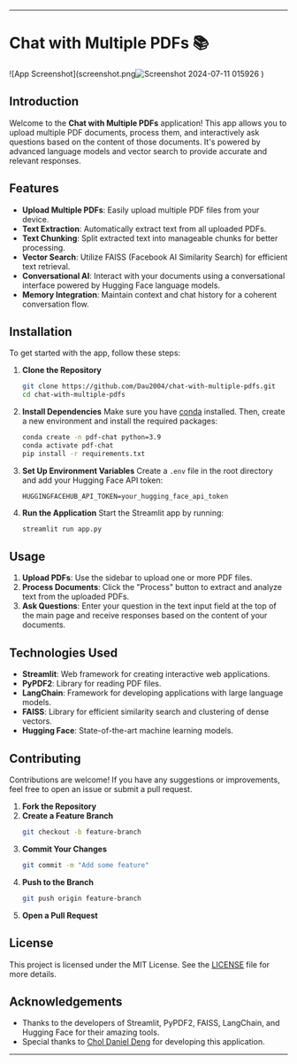 

---

# Chat with Multiple PDFs :books:

![App Screenshot](screenshot.png![Screenshot 2024-07-11 015926](https://github.com/Dau2004/Chat-with-Many-PDFs/assets/144565388/74ef63b8-d25f-441a-a662-47147e4ca41a)
)

## Introduction

Welcome to the **Chat with Multiple PDFs** application! This app allows you to upload multiple PDF documents, process them, and interactively ask questions based on the content of those documents. It's powered by advanced language models and vector search to provide accurate and relevant responses.

## Features

- **Upload Multiple PDFs**: Easily upload multiple PDF files from your device.
- **Text Extraction**: Automatically extract text from all uploaded PDFs.
- **Text Chunking**: Split extracted text into manageable chunks for better processing.
- **Vector Search**: Utilize FAISS (Facebook AI Similarity Search) for efficient text retrieval.
- **Conversational AI**: Interact with your documents using a conversational interface powered by Hugging Face language models.
- **Memory Integration**: Maintain context and chat history for a coherent conversation flow.

## Installation

To get started with the app, follow these steps:

1. **Clone the Repository**
   ```bash
   git clone https://github.com/Dau2004/chat-with-multiple-pdfs.git
   cd chat-with-multiple-pdfs
   ```

2. **Install Dependencies**
   Make sure you have [conda](https://docs.conda.io/en/latest/miniconda.html) installed. Then, create a new environment and install the required packages:
   ```bash
   conda create -n pdf-chat python=3.9
   conda activate pdf-chat
   pip install -r requirements.txt
   ```

3. **Set Up Environment Variables**
   Create a `.env` file in the root directory and add your Hugging Face API token:
   ```plaintext
   HUGGINGFACEHUB_API_TOKEN=your_hugging_face_api_token
   ```

4. **Run the Application**
   Start the Streamlit app by running:
   ```bash
   streamlit run app.py
   ```

## Usage

1. **Upload PDFs**: Use the sidebar to upload one or more PDF files.
2. **Process Documents**: Click the "Process" button to extract and analyze text from the uploaded PDFs.
3. **Ask Questions**: Enter your question in the text input field at the top of the main page and receive responses based on the content of your documents.

## Technologies Used

- **Streamlit**: Web framework for creating interactive web applications.
- **PyPDF2**: Library for reading PDF files.
- **LangChain**: Framework for developing applications with large language models.
- **FAISS**: Library for efficient similarity search and clustering of dense vectors.
- **Hugging Face**: State-of-the-art machine learning models.

## Contributing

Contributions are welcome! If you have any suggestions or improvements, feel free to open an issue or submit a pull request.

1. **Fork the Repository**
2. **Create a Feature Branch**
   ```bash
   git checkout -b feature-branch
   ```
3. **Commit Your Changes**
   ```bash
   git commit -m "Add some feature"
   ```
4. **Push to the Branch**
   ```bash
   git push origin feature-branch
   ```
5. **Open a Pull Request**

## License

This project is licensed under the MIT License. See the [LICENSE](LICENSE) file for more details.

## Acknowledgements

- Thanks to the developers of Streamlit, PyPDF2, FAISS, LangChain, and Hugging Face for their amazing tools.
- Special thanks to [Chol Daniel Deng](https://github.com/Dau2004) for developing this application.

---

